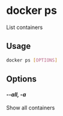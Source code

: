 # docker ps

List containers

## Usage

```bash
docker ps [OPTIONS]
```

## Options

#### *--all, -a*

Show all containers


